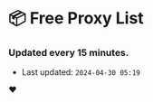 # :package: Free Proxy List
### Updated every 15 minutes.

- Last updated: `2024-04-30 05:19`

:heart:
